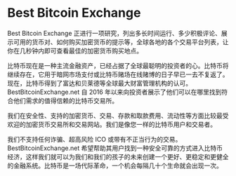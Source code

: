 # Best Bitcoin Exchange

Best Bitcoin Exchange 正进行一项研究，列出多长时间运行、多少积极评论、展示可用的货币对、如何购买加密货币的提示等，全球各地的各个交易平台列表，让你在几秒钟内即可查看最佳的加密货币购买地点。

比特币现在是一种主流金融资产，已经占据了全球最聪明的投资者的心。比特币将继续存在，它用于暗网市场支付或比特币赌场在线赌博的日子早已一去不复返了。现在，比特币得到了富达和贝莱德等全球最大财富管理机构的认可。BestBitcoinExchange.net 自 2016 年以来向投资者展示了他们可以在哪里找到符合他们需求的值得信赖的比特币交易所。

我们在安全性、支持的加密货币、交易、存款和取款费用、流动性等方面比较最受欢迎的加密货币交易所和交易网站。我们是像您一样的比特币用户和交易者。

我们不支持任何诈骗、超高风险 ICO 或带有不正当行为的交易。BestBitcoinExchange.net 希望帮助其用户找到一种安全可靠的方式进入比特币经济，这样我们就可以为我们和我们的孩子的未来创建一个更好、更稳定和更健全的金融系统。比特币是一场代际革命，一个机会每隔几十个生命就会出现一次。

